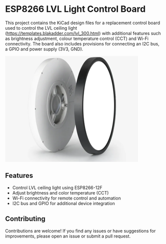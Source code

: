# ESP8266 LVL Light Control Board

This project contains the KiCad design files for a replacement control board used to control the LVL ceiling light (https://templates.blakadder.com/lvl_300.html) with additional features such as brightness adjustment, colour temperature control (CCT) and Wi-Fi connectivity. The board also includes provisions for connecting an I2C bus, a GPIO and power supply (3V3, GND).

![LVL Ceiling Light](images/lvl_light.png)

## Features

- Control LVL ceiling light using ESP8266-12F
- Adjust brightness and color temperature (CCT)
- Wi-Fi connectivity for remote control and automation
- I2C bus and GPIO for additional device integration


## Contributing

Contributions are welcome! If you find any issues or have suggestions for improvements, please open an issue or submit a pull request.


